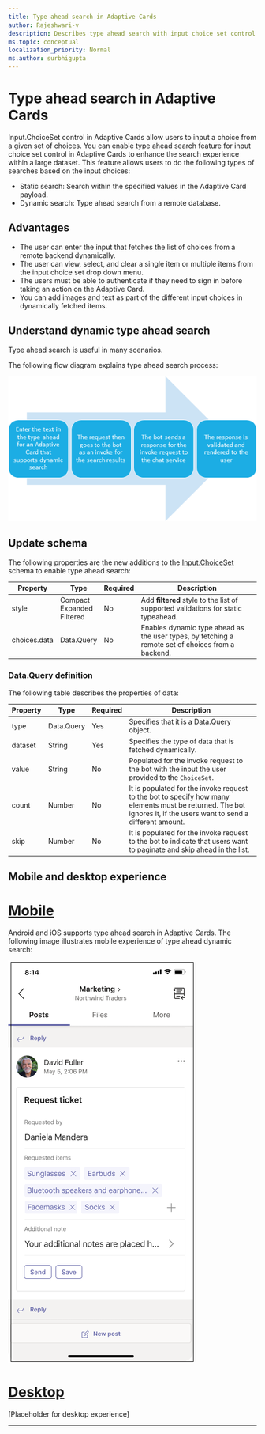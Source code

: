 ```yaml
---
title: Type ahead search in Adaptive Cards 
author: Rajeshwari-v
description: Describes type ahead search with input choice set control in Adaptive Cards 
ms.topic: conceptual
localization_priority: Normal
ms.author: surbhigupta
---
```


# Type ahead search in Adaptive Cards  

Input.ChoiceSet control in Adaptive Cards allow users to input a choice from a given set of choices. You can enable type ahead search feature for input choice set control in Adaptive Cards to enhance the search experience within a large dataset. This feature allows users to do the following types of searches based on the input choices:

* Static search: Search within the specified values in the Adaptive Card payload.
* Dynamic search: Type ahead search from a remote database.

## Advantages

* The user can enter the input that fetches the list of choices from a remote backend dynamically. 
* The user can view, select, and clear a single item or multiple items from the input choice set drop down menu. 
* The users must be able to authenticate if they need to sign in before taking an action on the Adaptive Card.
* You can add images and text as part of the different input choices in dynamically fetched items.

## Understand dynamic type ahead search

Type ahead search is useful in many scenarios.

The following flow diagram explains type ahead search process:

![Dynamic type ahead search](../../assets/images/cards/dynamic-type-ahead-search-flow.png)

## Update schema

The following properties are the new additions to the [Input.ChoiceSet](https://adaptivecards.io/explorer/Input.ChoiceSet.html) schema to enable type ahead search:

| Property	| Type | Required | Description |
|-----------|------|----------|-------------|
| style | Compact <br/> Expanded <br/> Filtered | No | Add **filtered** style to the list of supported validations for static typeahead.|
| choices.data | Data.Query | No | Enables dynamic type ahead as the user types, by fetching a remote set of choices from a backend. |

### Data.Query definition

The following table describes the properties of data:

| Property	| Type | Required | Description |
|-----------|------|----------|-------------|
| type | Data.Query	| Yes |	Specifies that it is a Data.Query object.|
| dataset | String | Yes | Specifies the type of data that is fetched dynamically. |
| value	| String | No | Populated for the invoke request to the bot with the input the user provided to the `ChoiceSet`. |
| count	| Number | No | It is populated for the invoke request to the bot to specify how many elements must be returned. The bot ignores it, if the users want to send a different amount. | 
| skip | Number | No | It is populated for the invoke request to the bot to indicate that users want to paginate and skip ahead in the list. |

## Mobile and desktop experience

# [Mobile](#tab/mobile)

Android and iOS supports type ahead search in Adaptive Cards. The following image illustrates mobile experience of type ahead dynamic search:

![Mobile experience](../../assets/images/cards/mobile-type-ahead-search.png)


# [Desktop](#tab/desktop)

[Placeholder for desktop experience]


---

